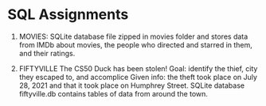 # SQL Assignments

1. MOVIES:
SQLite database file zipped in movies folder and stores data from IMDb about movies, the people who directed and starred in them, and their ratings.

2. FIFTYVILLE
The CS50 Duck has been stolen!
Goal: identify the thief, city they escaped to, and accomplice
Given info: the theft took place on July 28, 2021 and that it took place on Humphrey Street.
SQLite database  fiftyville.db contains tables of data from around the town.

